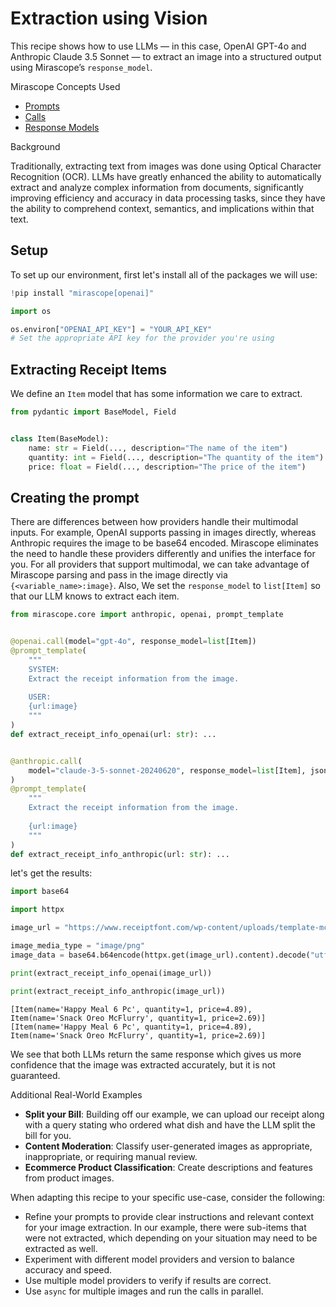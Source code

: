# Extraction using Vision

This recipe shows how to use LLMs — in this case, OpenAI GPT-4o and Anthropic Claude 3.5 Sonnet — to extract an image into a structured output using Mirascope’s `response_model`.

<div class="admonition tip">
<p class="admonition-title">Mirascope Concepts Used</p>
<ul>
<li><a href="../../../learn/prompts/">Prompts</a></li>
<li><a href="../../../learn/calls/">Calls</a></li>
<li><a href="../../../learn/response_models/">Response Models</a></li>
</ul>
</div>

<div class="admonition note">
<p class="admonition-title">Background</p>
<p>
Traditionally, extracting text from images was done using Optical Character Recognition (OCR). LLMs have greatly enhanced the ability to automatically extract and analyze complex information from documents, significantly improving efficiency and accuracy in data processing tasks, since they have the ability to comprehend context, semantics, and implications within that text.
</p>
</div>

## Setup

To set up our environment, first let's install all of the packages we will use:


```python
!pip install "mirascope[openai]"
```


```python
import os

os.environ["OPENAI_API_KEY"] = "YOUR_API_KEY"
# Set the appropriate API key for the provider you're using
```

## Extracting Receipt Items

We define an `Item` model that has some information we care to extract.


```python
from pydantic import BaseModel, Field


class Item(BaseModel):
    name: str = Field(..., description="The name of the item")
    quantity: int = Field(..., description="The quantity of the item")
    price: float = Field(..., description="The price of the item")
```

## Creating the prompt

There are differences between how providers handle their multimodal inputs. For example, OpenAI supports passing in images directly, whereas Anthropic requires the image to be base64 encoded. Mirascope eliminates the need to handle these providers differently and unifies the interface for you. For all providers that support multimodal, we can take advantage of Mirascope parsing and pass in the image directly via `{<variable_name>:image}`.
Also, We set the `response_model` to `list[Item]` so that our LLM knows to extract each item.



```python
from mirascope.core import anthropic, openai, prompt_template


@openai.call(model="gpt-4o", response_model=list[Item])
@prompt_template(
    """
    SYSTEM:
    Extract the receipt information from the image.
    
    USER:
    {url:image}
    """
)
def extract_receipt_info_openai(url: str): ...


@anthropic.call(
    model="claude-3-5-sonnet-20240620", response_model=list[Item], json_mode=True
)
@prompt_template(
    """
    Extract the receipt information from the image.
    
    {url:image}
    """
)
def extract_receipt_info_anthropic(url: str): ...
```

let's get the results:


```python
import base64

import httpx

image_url = "https://www.receiptfont.com/wp-content/uploads/template-mcdonalds-1-screenshot-fit.png"

image_media_type = "image/png"
image_data = base64.b64encode(httpx.get(image_url).content).decode("utf-8")

print(extract_receipt_info_openai(image_url))

print(extract_receipt_info_anthropic(image_url))
```

    [Item(name='Happy Meal 6 Pc', quantity=1, price=4.89), Item(name='Snack Oreo McFlurry', quantity=1, price=2.69)]
    [Item(name='Happy Meal 6 Pc', quantity=1, price=4.89), Item(name='Snack Oreo McFlurry', quantity=1, price=2.69)]


We see that both LLMs return the same response which gives us more confidence that the image was extracted accurately, but it is not guaranteed.

<div class="admonition tip">
<p class="admonition-title">Additional Real-World Examples</p>
<ul>
<li><b>Split your Bill</b>: Building off our example, we can upload our receipt along with a query stating who ordered what dish and have the LLM split the bill for you.</li>
<li><b>Content Moderation</b>: Classify user-generated images as appropriate, inappropriate, or requiring manual review.</li>
<li><b>Ecommerce Product Classification</b>: Create descriptions and features from product images.</li>
</ul>
</div>

When adapting this recipe to your specific use-case, consider the following:

- Refine your prompts to provide clear instructions and relevant context for your image extraction. In our example, there were sub-items that were not extracted, which depending on your situation may need to be extracted as well.
- Experiment with different model providers and version to balance accuracy and speed.
- Use multiple model providers to verify if results are correct.
- Use `async` for multiple images and run the calls in parallel.

